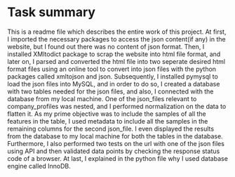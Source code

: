 # Task summary

This is a readme file which describes the entire work of this project. At first, I imported the necessary packages to access the json content(if any) in the website, but I found out there was no content of json format. Then, I installed XMltodict package to scrap the website into html file format, and later on, I parsed and converted the html file into two seperate desired html format files using an online tool to convert into json files with the python packages called xmltojson and json. Subsequently, I installed pymysql to load the json files into MySQL, and in order to do so, I created a database with two tables needed for the json files, and also, I connected with the database from my local machine. One of the json_files relevant to company_profiles was nested, and I performed normalization on the data to flatten it. As my prime objective was to include the samples of all the features in the table, I used metadata to include all the samples in the remaining columns for the second json_file. I even displayed the results from the database to my local machine for both the tables in the database. Furthermore, I also performed two tests on the url with one of the json files using API and then validated data points by checking the response status code of a browser. At last, I explained in the python file why I used database engine called InnoDB.
